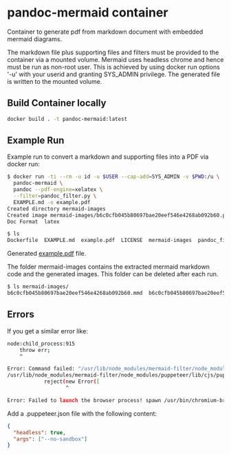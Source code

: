 # pandoc-mermaid container

Container to generate pdf from markdown document with embedded mermaid diagrams.

The markdown file plus supporting files and filters must be provided to the container via a mounted volume. Mermaid uses headless chrome and hence must be run as non-root user. This is achieved by using docker run options '-u' with your userid and granting SYS_ADMIN privilege.  The generated file is written to the mounted volume.

## Build Container locally

```sh
docker build . -t pandoc-mermaid:latest
```

## Example Run

Example run to convert a markdown and supporting files into a PDF via docker run:

```sh
$ docker run -ti --rm -u id -u $USER --cap-add=SYS_ADMIN -v $PWD:/u \
  pandoc-mermaid \
  pandoc --pdf-engine=xelatex \
  --filter=pandoc_filter.py \
  EXAMPLE.md -o example.pdf
Created directory mermaid-images
Created image mermaid-images/b6c0cfb045b80697bae20eef546e4268ab092b60.png
Doc Format  latex

$ ls 
Dockerfile  EXAMPLE.md  example.pdf  LICENSE  mermaid-images  pandoc_filter.py  README.md
```

Generated [example.pdf](example.pdf) file.

The folder mermaid-images contains the extracted mermaid markdown code and the generated images. This folder can be deleted after each run.

```sh
$ ls mermaid-images/
b6c0cfb045b80697bae20eef546e4268ab092b60.mmd  b6c0cfb045b80697bae20eef546e4268ab092b60.png
```

## Errors

If you get a similar error like:

```sh
node:child_process:915
    throw err;
    ^

Error: Command failed: "/usr/lib/node_modules/mermaid-filter/node_modules/.bin/mmdc"    -p /workdir/.puppeteer.json -w 800 -s 1 -f -i /tmp/tmp-12yfqf9vxW4GGf.tmp -t default -b white -o /tmp/tmp-12yfqf9vxW4GGf.tmp.png
/usr/lib/node_modules/mermaid-filter/node_modules/puppeteer/lib/cjs/puppeteer/node/BrowserRunner.js:241
            reject(new Error([
                   ^

Error: Failed to launch the browser process! spawn /usr/bin/chromium-browser ENOENT
```

Add a .puppeteer.json file with the following content:

```json
{
  "headless": true,
  "args": ["--no-sandbox"]
}
```
